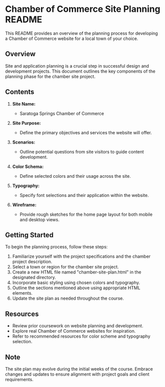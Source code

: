 # Chamber of Commerce Site Planning README

This README provides an overview of the planning process for developing a Chamber of Commerce website for a local town of your choice.

## Overview

Site and application planning is a crucial step in successful design and development projects. This document outlines the key components of the planning phase for the chamber site project.

## Contents

1. **Site Name:**
   - Saratoga Springs Chamber of Commerce
   
2. **Site Purpose:**
   - Define the primary objectives and services the website will offer.
   
3. **Scenarios:**
   - Outline potential questions from site visitors to guide content development.
   
4. **Color Schema:**
   - Define selected colors and their usage across the site.
   
5. **Typography:**
   - Specify font selections and their application within the website.
   
6. **Wireframe:**
   - Provide rough sketches for the home page layout for both mobile and desktop views.

## Getting Started

To begin the planning process, follow these steps:

1. Familiarize yourself with the project specifications and the chamber project description.
2. Select a town or region for the chamber site project.
3. Create a new HTML file named "chamber-site-plan.html" in the designated directory.
4. Incorporate basic styling using chosen colors and typography.
5. Outline the sections mentioned above using appropriate HTML elements.
6. Update the site plan as needed throughout the course.

## Resources

- Review prior coursework on website planning and development.
- Explore real Chamber of Commerce websites for inspiration.
- Refer to recommended resources for color scheme and typography selection.

## Note

The site plan may evolve during the initial weeks of the course. Embrace changes and updates to ensure alignment with project goals and client requirements.

